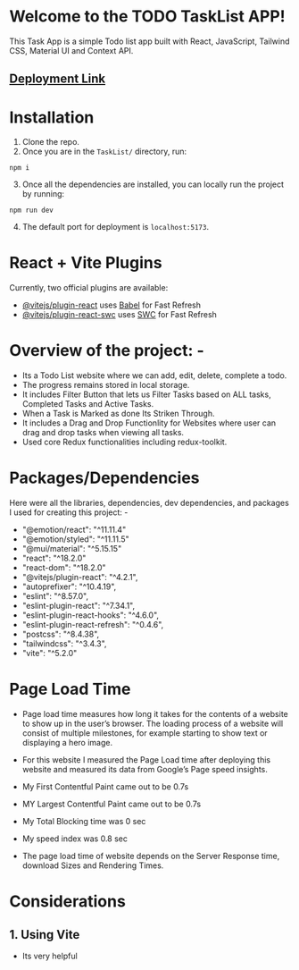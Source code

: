 # Welcome to the TODO TaskList APP!

This Task App is a simple Todo list app built with React, JavaScript, Tailwind CSS, Material UI and Context API.

## [Deployment Link](https://task-list-psi-liard.vercel.app/)

# Installation

1. Clone the repo.
2. Once you are in the `TaskList/` directory, run:

```
npm i
```

3. Once all the dependencies are installed, you can locally run the project by running:

```
npm run dev
```

4. The default port for deployment is `localhost:5173`.

# React + Vite Plugins

Currently, two official plugins are available:

- [@vitejs/plugin-react](https://github.com/vitejs/vite-plugin-react/blob/main/packages/plugin-react/README.md) uses [Babel](https://babeljs.io/) for Fast Refresh
- [@vitejs/plugin-react-swc](https://github.com/vitejs/vite-plugin-react-swc) uses [SWC](https://swc.rs/) for Fast Refresh

# Overview of the project: -

- Its a Todo List website where we can add, edit, delete, complete a todo.
- The progress remains stored in local storage.
- It includes Filter Button that lets us Filter Tasks based on ALL tasks, Completed Tasks and Active Tasks.
- When a Task is Marked as done Its Striken Through.
- It includes a Drag and Drop Functionlity for Websites where user can drag and drop tasks when viewing all tasks.
- Used core Redux functionalities including redux-toolkit.

# Packages/Dependencies

Here were all the libraries, dependencies, dev dependencies, and packages I used for creating this project: -

- "@emotion/react": "^11.11.4"
- "@emotion/styled": "^11.11.5"
- "@mui/material": "^5.15.15"
- "react": "^18.2.0"
- "react-dom": "^18.2.0"
- "@vitejs/plugin-react": "^4.2.1",
- "autoprefixer": "^10.4.19",
- "eslint": "^8.57.0",
- "eslint-plugin-react": "^7.34.1",
- "eslint-plugin-react-hooks": "^4.6.0",
- "eslint-plugin-react-refresh": "^0.4.6",
- "postcss": "^8.4.38",
- "tailwindcss": "^3.4.3",
- "vite": "^5.2.0"

# Page Load Time

- Page load time measures how long it takes for the contents of a website to show up in the user’s browser. The loading process of a website will consist of multiple milestones, for example starting to show text or displaying a hero image.

- For this website I measured the Page Load time after deploying this website and measured its data from Google’s Page speed insights.
- My First Contentful Paint came out to be 0.7s
- MY Largest Contentful Paint came out to be 0.7s
- My Total Blocking time was 0 sec
- My speed index was 0.8 sec

- The page load time of website depends on the Server Response time, download Sizes and Rendering Times.

# Considerations

## 1. Using Vite 

- Its very helpful

